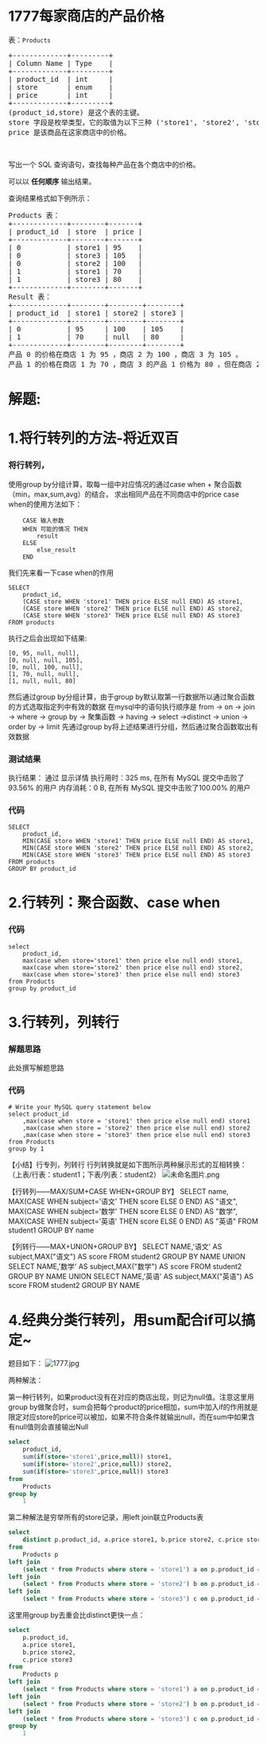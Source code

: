 # 1777每家商店的产品价格
<p>表：<code>Products</code></p>

<pre>
+-------------+---------+
| Column Name | Type    |
+-------------+---------+
| product_id  | int     |
| store       | enum    |
| price       | int     |
+-------------+---------+
(product_id,store) 是这个表的主键。
store 字段是枚举类型，它的取值为以下三种 ('store1', 'store2', 'store3') 。
price 是该商品在这家商店中的价格。</pre>

<p> </p>

<p>写出一个 SQL 查询语句，查找每种产品在各个商店中的价格。</p>

<p>可以以 <strong>任何顺序</strong> 输出结果。</p>

<p>查询结果格式如下例所示：</p>

<pre>
Products 表：
+-------------+--------+-------+
| product_id  | store  | price |
+-------------+--------+-------+
| 0           | store1 | 95    |
| 0           | store3 | 105   |
| 0           | store2 | 100   |
| 1           | store1 | 70    |
| 1           | store3 | 80    |
+-------------+--------+-------+
Result 表：
+-------------+--------+--------+--------+
| product_id  | store1 | store2 | store3 |
+-------------+--------+--------+--------+
| 0           | 95     | 100    | 105    |
| 1           | 70     | null   | 80     |
+-------------+--------+--------+--------+
产品 0 的价格在商店 1 为 95 ，商店 2 为 100 ，商店 3 为 105 。
产品 1 的价格在商店 1 为 70 ，商店 3 的产品 1 价格为 80 ，但在商店 2 中没有销售。
</pre>
































# 解题:
# 1.将行转列的方法-将近双百
### 将行转列，
使用group by分组计算，取每一组中对应情况的通过case when + 聚合函数（min，max,sum,avg）的结合，
求出相同产品在不同商店中的price
case when的使用方法如下：
```
    CASE 输入参数
    WHEN 可能的情况 THEN
        result
    ELSE
        else_result
    END
```
我们先来看一下case when的作用
```
SELECT 
    product_id,
    (CASE store WHEN 'store1' THEN price ELSE null END) AS store1, 
    (CASE store WHEN 'store2' THEN price ELSE null END) AS store2, 
    (CASE store WHEN 'store3' THEN price ELSE null END) AS store3
FROM products
```
执行之后会出现如下结果:
```
[0, 95, null, null], 
[0, null, null, 105], 
[0, null, 100, null], 
[1, 70, null, null], 
[1, null, null, 80]
```
然后通过group by分组计算，由于group by默认取第一行数据所以通过聚合函数的方式选取指定列中有效的数据
在mysql中的语句执行顺序是
from ->  on -> join -> where ->  group by  -> 聚集函数  -> having ->  select  ->distinct -> union -> order by -> limit
先通过group by将上述结果进行分组，然后通过聚合函数取出有效数据
### 测试结果
执行结果：
通过
显示详情
执行用时：325 ms, 在所有 MySQL 提交中击败了93.56% 的用户
内存消耗：0 B, 在所有 MySQL 提交中击败了100.00% 的用户
### 代码
```mysql
SELECT 
    product_id, 
    MIN(CASE store WHEN 'store1' THEN price ELSE null END) AS store1, 
    MIN(CASE store WHEN 'store2' THEN price ELSE null END) AS store2, 
    MIN(CASE store WHEN 'store3' THEN price ELSE null END) AS store3
FROM products
GROUP BY product_id
```
# 2.行转列：聚合函数、case when
### 代码

```mysql
select 
    product_id,
    max(case when store='store1' then price else null end) store1,
    max(case when store='store2' then price else null end) store2,
    max(case when store='store3' then price else null end) store3
from Products 
group by product_id
```
# 3.行转列，列转行
### 解题思路
此处撰写解题思路

### 代码

```mysql
# Write your MySQL query statement below
select product_id
    ,max(case when store = 'store1' then price else null end) store1 
    ,max(case when store = 'store2' then price else null end) store2 
    ,max(case when store = 'store3' then price else null end) store3
from Products
group by 1
```
【小结】行专列，列转行
行列转换就是如下图所示两种展示形式的互相转换：
（上表/行表：student1；下表/列表：student2）
![未命名图片.png](https://pic.leetcode-cn.com/1627439649-gtpArU-%E6%9C%AA%E5%91%BD%E5%90%8D%E5%9B%BE%E7%89%87.png)

【行转列——MAX/SUM+CASE WHEN+GROUP BY】
SELECT name,
  MAX(CASE WHEN subject='语文' THEN score ELSE 0 END) AS "语文",
  MAX(CASE WHEN subject='数学' THEN score ELSE 0 END) AS "数学",
  MAX(CASE WHEN subject='英语' THEN score ELSE 0 END) AS "英语"
FROM student1
GROUP BY name

【列转行——MAX+UNION+GROUP BY】
SELECT NAME,'语文' AS subject,MAX("语文") AS score
FROM student2 GROUP BY NAME
UNION
SELECT NAME,'数学' AS subject,MAX("数学") AS score
FROM student2 GROUP BY NAME
UNION
SELECT NAME,'英语' AS subject,MAX("英语") AS score
FROM student2 GROUP BY NAME


# 4.经典分类行转列，用sum配合if可以搞定~
题目如下：
![1777.jpg](https://pic.leetcode-cn.com/1617253744-QPXpGw-1777.jpg)

两种解法：

第一种行转列，如果product没有在对应的商店出现，则记为null值。注意这里用group by做聚合时，sum会把每个product的price相加，sum中加入if的作用就是限定对应store的price可以被加，如果不符合条件就输出null，而在sum中如果含有null值则会直接输出Null
```sql
select
    product_id,
    sum(if(store='store1',price,null)) store1,
    sum(if(store='store2',price,null)) store2,
    sum(if(store='store3',price,null)) store3
from
    Products
group by
    1
```
第二种解法是穷举所有的store记录，用left join联立Products表
```sql
select
    distinct p.product_id, a.price store1, b.price store2, c.price store3
from
    Products p
left join 
    (select * from Products where store = 'store1') a on p.product_id = a.product_id
left join
    (select * from Products where store = 'store2') b on p.product_id = b.product_id
left join
    (select * from Products where store = 'store3') c on p.product_id = c.product_id
```
这里用group by去重会比distinct更快一点：
```sql
select
    p.product_id,
    a.price store1,
    b.price store2,
    c.price store3
from
    Products p
left join 
    (select * from Products where store = 'store1') a on p.product_id = a.product_id
left join
    (select * from Products where store = 'store2') b on p.product_id = b.product_id
left join
    (select * from Products where store = 'store3') c on p.product_id = c.product_id
group by
    1
```

